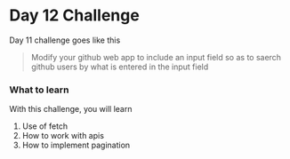 # Day 12 Challenge

Day 11 challenge goes like this
> Modify your github web app to include an input field so as to saerch github users by what is entered in the input field

### What to learn

With this challenge, you will learn

1) Use of fetch
2) How to work with apis
3) How to implement pagination
